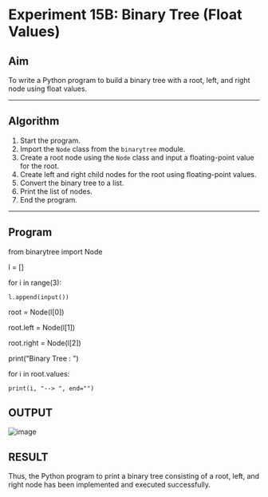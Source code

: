 # Experiment 15B: Binary Tree (Float Values)

## Aim
To write a Python program to build a binary tree with a root, left, and right node using float values.

---

## Algorithm

1. Start the program.
2. Import the `Node` class from the `binarytree` module.
3. Create a root node using the `Node` class and input a floating-point value for the root.
4. Create left and right child nodes for the root using floating-point values.
5. Convert the binary tree to a list.
6. Print the list of nodes.
7. End the program.

---

## Program

from binarytree import Node



l = []


for i in range(3):

    l.append(input())
    
    
root = Node(l[0])

root.left = Node(l[1])

root.right = Node(l[2])


print("Binary Tree : ")

for i in root.values:

    print(i, "--> ", end="")

## OUTPUT
![image](https://github.com/user-attachments/assets/8650cd2a-b9e9-481a-8b6b-c157f284128f)


## RESULT
Thus, the Python program to print a binary tree consisting of a root, left, and right node has been implemented and executed successfully.
